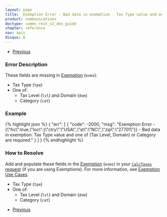 ```yaml
---
layout: page
title:  Exemption Error - Bad data in exemption - Tax Type value and one of (Tax Level, Domain) or Category are required
product: communications
doctype: comms_rest_v2_dev_guide
chapter: reference
nav: apis
disqus: 0
---
```


<ul class="pager">
  <li class="previous"><a href="/communications/dev-guide_rest_v2/reference/calculate-tax-errors/"><i class="glyphicon glyphicon-chevron-left"></i>Previous</a></li>
</ul>

<h3>Error Description</h3>
These fields are missing in <a class="dev-guide-link" href="/communications/dev-guide_rest_v2/reference/exemption/">Exemption</a> (<code>exms</code>):
<ul class="dev-guide-list">
  <li>Tax Type (<code>tpe</code>)</li>
  <li>One of:
  <ul class="dev-guide-list">
    <li>Tax Level (<code>lvl</code>) and Domain (<code>dom</code>)</li>
    <li>Category (<code>cat</code>)</li>
  </ul>
</ul>

<h3>Example</h3>
{% highlight json %}
{
  "err": [
      {
        "code": -2000,
        "msg": "Exemption Error - {\"frc\":true,\"loc\":{\"ctry\":\"USA\",\"st\":\"NC\",\"zip\":\"27701\"}} - Bad data in exemption: Tax Type value and one of (Tax Level, Domain) or Category are required."
      }
  ]
}
{% endhighlight %}

<h3>How to Resolve</h3>
Add and populate these fields in the <a class="dev-guide-link" href="/communications/dev-guide_rest_v2/reference/exemption/">Exemption</a> (<code>exms</code>) in your <a class="dev-guide-link" href="/communications/dev-guide_rest_v2/reference/calc-taxes-request/"><code>CalcTaxes</code> request</a> (if you are using Exemptions).  For more information, see <a class="dev-guide-link" href="/communications/dev-guide_rest_v2/customizing-transactions/sample-transactions/exemption/">Exemption Use Cases</a>.
<ul class="dev-guide-list">
  <li>Tax Type (<code>tpe</code>)</li>
  <li>One of:
  <ul class="dev-guide-list">
    <li>Tax Level (<code>lvl</code>) and Domain (<code>dom</code>)</li>
    <li>Category (<code>cat</code>)</li>
  </ul>
</ul>

<ul class="pager">
  <li class="previous"><a href="/communications/dev-guide_rest_v2/reference/calculate-tax-errors/"><i class="glyphicon glyphicon-chevron-left"></i>Previous</a></li>
</ul>